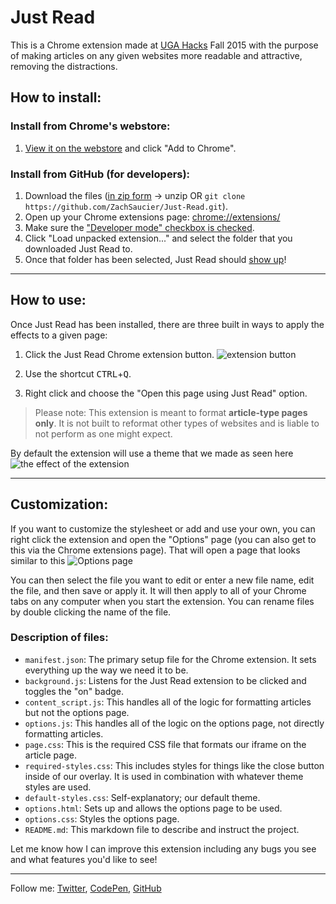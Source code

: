 Just Read
=========

This is a Chrome extension made at [UGA Hacks](http://ugahacks.herokuapp.com/) Fall 2015 with the purpose of making articles on any given websites more readable and attractive, removing the distractions.



## How to install:

### Install from Chrome's webstore:
1. [View it on the webstore](https://chrome.google.com/webstore/detail/just-read/dgmanlpmmkibanfdgjocnabmcaclkmod) and click "Add to Chrome".

### Install from GitHub (for developers):

1. Download the files ([in zip form](http://i.imgur.com/4WkK2CA.png) -> unzip OR `git clone https://github.com/ZachSaucier/Just-Read.git`). 
2. Open up your Chrome extensions page: [chrome://extensions/](chrome://extensions/)
3. Make sure the ["Developer mode" checkbox is checked](http://i.imgur.com/7lS7JgW.png). 
4. Click "Load unpacked extension..." and select the folder that you downloaded Just Read to.
5. Once that folder has been selected, Just Read should [show up](http://i.imgur.com/hwnoLZi.png)! 

___

## How to use: 

Once Just Read has been installed, there are three built in ways to apply the effects to a given page:

1. Click the Just Read Chrome extension button. 
![extension button](http://i.imgur.com/aCOIuVV.png)

2. Use the shortcut <kbd>CTRL</kbd>+<kbd>Q</kbd>.

3. Right click and choose the "Open this page using Just Read" option.

> Please note: This extension is meant to format **article-type pages only**. It is not built to reformat other types of websites and is liable to not perform as one might expect. 

By default the extension will use a theme that we made as seen here 
![the effect of the extension](http://i.imgur.com/0aBizH4.png)

___

## Customization:

If you want to customize the stylesheet or add and use your own, you can right click the extension and open the "Options" page (you can also get to this via the Chrome extensions page). That will open a page that looks similar to this 
![Options page](http://i.imgur.com/GHUcFHw.png)

You can then select the file you want to edit or enter a new file name, edit the file, and then save or apply it. It will then apply to all of your Chrome tabs on any computer when you start the extension. You can rename files by double clicking the name of the file.

### Description of files:

- `manifest.json`: The primary setup file for the Chrome extension. It sets everything up the way we need it to be.
- `background.js`: Listens for the Just Read extension to be clicked and toggles the "on" badge.
- `content_script.js`: This handles all of the logic for formatting articles but not the options page.
- `options.js`: This handles all of the logic on the options page, not directly formatting articles.
- `page.css`: This is the required CSS file that formats our iframe on the article page.
- `required-styles.css`: This includes styles for things like the close button inside of our overlay. It is used in combination with whatever theme styles are used.
- `default-styles.css`: Self-explanatory; our default theme.
- `options.html`: Sets up and allows the options page to be used.
- `options.css`: Styles the options page.
- `README.md`: This markdown file to describe and instruct the project.

Let me know how I can improve this extension including any bugs you see and what features you'd like to see!

___

Follow me: [Twitter](http://www.twitter.com/ZachSaucier), [CodePen](http://codepen.io/Zeaklous), [GitHub](https://github.com/ZachSaucier)